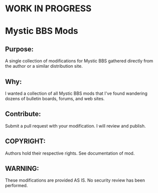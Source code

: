 # WORK IN PROGRESS

# Mystic BBS Mods

## Purpose:
A single collection of modifications for Mystic BBS gathered directly from the author or a similar distribution site.

## Why:
I wanted a collection of all Mystic BBS mods that I've found wandering dozens of bulletin boards, forums, and web sites.

## Contribute:
Submit a pull request with your modification.  I will review and publish.

## COPYRIGHT:
Authors hold their respective rights. See documentation of mod.

## WARNING:
These modifications are provided AS IS. No security review has been performed.
